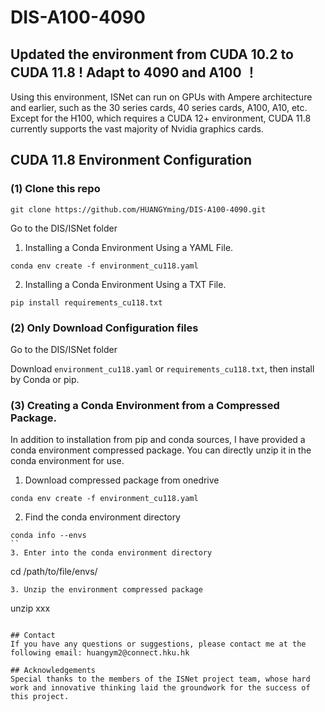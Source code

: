 # DIS-A100-4090

## Updated the environment from CUDA 10.2 to CUDA 11.8 ! Adapt to **4090** and **A100** ！
Using this environment, ISNet can run on GPUs with Ampere architecture and earlier, such as the 30 series cards, 40 series cards, A100, A10, etc. Except for the H100, which requires a CUDA 12+ environment, CUDA 11.8 currently supports the vast majority of Nvidia graphics cards.

## CUDA 11.8 Environment Configuration
### (1) Clone this repo
```
git clone https://github.com/HUANGYming/DIS-A100-4090.git
```
Go to the DIS/ISNet folder
1. Installing a Conda Environment Using a YAML File.
```
conda env create -f environment_cu118.yaml
```
2. Installing a Conda Environment Using a TXT File.
```
pip install requirements_cu118.txt
```


### (2) Only Download Configuration files
Go to the DIS/ISNet folder

Download ```environment_cu118.yaml``` or ```requirements_cu118.txt```, then install by Conda or pip.


### (3) Creating a Conda Environment from a Compressed Package.
In addition to installation from pip and conda sources, I have provided a conda environment compressed package. You can directly unzip it in the conda environment for use.
1. Download compressed package from onedrive
```
conda env create -f environment_cu118.yaml
```
2. Find the conda environment directory
```
conda info --envs
``
3. Enter into the conda environment directory
```
cd /path/to/file/envs/
```
3. Unzip the environment compressed package
```
unzip xxx
```

## Contact
If you have any questions or suggestions, please contact me at the following email: huangym2@connect.hku.hk

## Acknowledgements
Special thanks to the members of the ISNet project team, whose hard work and innovative thinking laid the groundwork for the success of this project.
